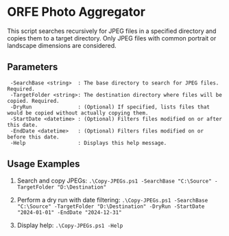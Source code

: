 # ORFE Photo Aggregator

This script searches recursively for JPEG files in a specified directory and copies them to a target directory.
Only JPEG files with common portrait or landscape dimensions are considered.
    
## Parameters

```
 -SearchBase <string>  : The base directory to search for JPEG files. Required.
 -TargetFolder <string>: The destination directory where files will be copied. Required.
 -DryRun               : (Optional) If specified, lists files that would be copied without actually copying them.
 -StartDate <datetime> : (Optional) Filters files modified on or after this date.
 -EndDate <datetime>   : (Optional) Filters files modified on or before this date.
 -Help                 : Displays this help message.
```

## Usage Examples

  1. Search and copy JPEGs:
       `.\Copy-JPEGs.ps1 -SearchBase "C:\Source" -TargetFolder "D:\Destination"`

  2. Perform a dry run with date filtering:
     `.\Copy-JPEGs.ps1 -SearchBase "C:\Source" -TargetFolder "D:\Destination" -DryRun -StartDate "2024-01-01" -EndDate "2024-12-31"`

  3. Display help:
       `.\Copy-JPEGs.ps1 -Help`
